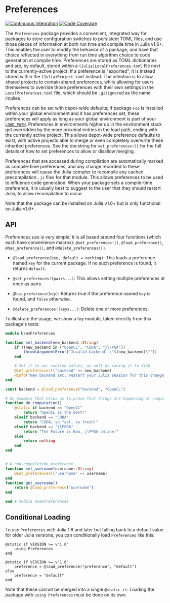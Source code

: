 # Preferences

[![Continuous Integration][ci-img]][ci-url]
[![Code Coverage][codecov-img]][codecov-url]

[ci-url]:               https://github.com/JuliaPackaging/Preferences.jl/actions?query=workflow%3ACI
[codecov-url]:          https://codecov.io/gh/JuliaPackaging/Preferences.jl

[ci-img]:               https://github.com/JuliaPackaging/Preferences.jl/workflows/CI/badge.svg                     "Continuous Integration"
[codecov-img]:          https://codecov.io/gh/JuliaPackaging/Preferences.jl/branch/master/graph/badge.svg           "Code Coverage"

The `Preferences` package provides a convenient, integrated way for packages to store configuration switches to persistent TOML files, and use those pieces of information at both run time and compile time in Julia v1.6+.
This enables the user to modify the behavior of a package, and have that choice reflected in everything from run time algorithm choice to code generation at compile time.
Preferences are stored as TOML dictionaries and are, by default, stored within a `(Julia)LocalPreferences.toml` file next to the currently-active project.
If a preference is "exported", it is instead stored within the `(Julia)Project.toml` instead.
The intention is to allow shared projects to contain shared preferences, while allowing for users themselves to override those preferences with their own settings in the `LocalPreferences.toml` file, which should be `.gitignore`d as the name implies.

Preferences can be set with depot-wide defaults; if package `Foo` is installed within your global environment and it has preferences set, these preferences will apply as long as your global environment is part of your [`LOAD_PATH`](https://docs.julialang.org/en/v1/manual/code-loading/#Environment-stacks).
Preferences in environments higher up in the environment stack get overridden by the more proximal entries in the load path, ending with the currently active project.
This allows depot-wide preference defaults to exist, with active projects able to merge or even completely overwrite these inherited preferences.
See the docstring for `set_preferences!()` for the full details of how to set preferences to allow or disallow merging.

Preferences that are accessed during compilation are automatically marked as compile-time preferences, and any change recorded to these preferences will cause the Julia compiler to recompile any cached precompilation `.ji` files for that module.
This allows preferences to be used to influence code generation.
When your package sets a compile-time preference, it is usually best to suggest to the user that they should restart Julia, to allow recompilation to occur.

Note that the package can be installed on Julia v1.0+ but is only functional on Julia v1.6+.

## API

Preferences use is very simple; it is all based around four functions (which each have convenience macros): `@set_preferences!()`, `@load_preference()`, `@has_preference()`, and `@delete_preferences!()`.

* `@load_preference(key, default = nothing)`: This loads a preference named `key` for the current package.  If no such preference is found, it returns `default`.

* `@set_preferences!(pairs...)`: This allows setting multiple preferences at once as pairs.

* `@has_preference(key)`: Returns true if the preference named `key` is found, and `false` otherwise.

* `@delete_preferences!(keys...)`: Delete one or more preferences.

To illustrate the usage, we show a toy module, taken directly from this package's tests:

```julia
module UsesPreferences

function set_backend(new_backend::String)
    if !(new_backend in ("OpenCL", "CUDA", "jlFPGA"))
        throw(ArgumentError("Invalid backend: \"$(new_backend)\""))
    end

    # Set it in our runtime values, as well as saving it to disk
    @set_preferences!("backend" => new_backend)
    @info("New backend set; restart your Julia session for this change to take effect!")
end

const backend = @load_preference("backend", "OpenCL")

# An example that helps us to prove that things are happening at compile-time
function do_computation()
    @static if backend == "OpenCL"
        return "OpenCL is the best!"
    elseif backend == "CUDA"
        return "CUDA; so fast, so fresh!"
    elseif backend == "jlFPGA"
        return "The Future is Now, jlFPGA online!"
    else
        return nothing
    end
end


# A non-compiletime preference
function set_username(username::String)
    @set_preferences!("username" => username)
end
function get_username()
    return @load_preference("username")
end

end # module UsesPreferences
```

## Conditional Loading

To use `Preferences` with Julia 1.6 and later but falling back to a
default value for older Julia versions, you can conditionally load
`Preferences` like this:
```
@static if VERSION >= v"1.6"
    using Preferences
end

@static if VERSION >= v"1.6"
    preference = @load_preference("preference", "default")
else
    preference = "default"
end
```
Note that these cannot be merged into a single `@static if`. Loading
the package with `using Preferences` must be done on its own.
